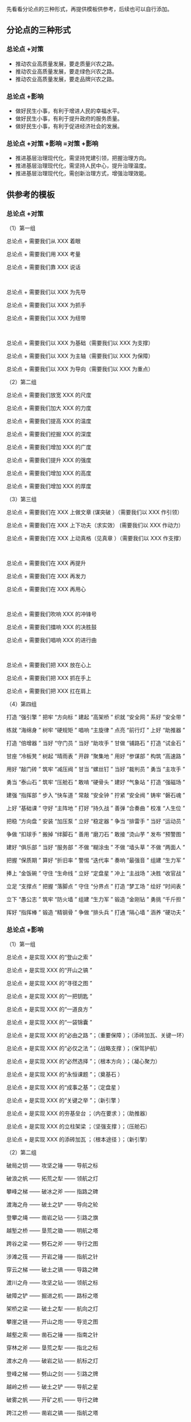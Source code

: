 先看看分论点的三种形式，再提供模板供参考，后续也可以自行添加。

## 分论点的三种形式

### 总论点 +对策

- 推动农业高质量发展，要走质量兴农之路。
- 推动农业高质量发展，要走绿色兴农之路。
- 推动农业高质量发展，要走品牌兴农之路。

### 总论点 +影响

- 做好民生小事，有利于增进人民的幸福水平。
- 做好民生小事，有利于提升政府的服务质量。
- 做好民生小事，有利于促进经济社会的发展。

### 总论点 +对策 +影响 =对策 +影响

- 推进基层治理现代化，需坚持党建引领，把握治理方向。
- 推进基层治理现代化，需坚持人民中心，提升治理温度。
- 推进基层治理现代化，需创新治理方式，增强治理效能。

## 供参考的模板

### 总论点 +对策

（1）第一组

总论点 + 需要我们从 XXX 着眼

总论点 + 需要我们用 XXX 考量

总论点 + 需要我们靠 XXX 说话

<br />

总论点 + 需要我们以 XXX 为先导

总论点 + 需要我们以 XXX 为抓手

总论点 + 需要我们以 XXX 为纽带

<br />

总论点 + 需要我们以 XXX 为基础（需要我们以 XXX 为支撑）

总论点 + 需要我们以 XXX 为主轴（需要我们以 XXX 为保障）

总论点 + 需要我们以 XXX 为导向（需要我们以 XXX 为重点）

（2）第二组

总论点 + 需要我们放宽 XXX 的尺度

总论点 + 需要我们加大 XXX 的力度

总论点 + 需要我们提高 XXX 的温度

总论点 + 需要我们挖掘 XXX 的深度

总论点 + 需要我们增加 XXX 的广度

总论点 + 需要我们提升 XXX 的强度

总论点 + 需要我们增加 XXX 的高度

总论点 + 需要我们增加 XXX 的厚度

（3）第三组

总论点 + 需要我们在 XXX 上做文章 (谋突破 ）（需要我们以 XXX 作引领）

总论点 + 需要我们在 XXX 上下功夫（求实效） (需要我们以 XXX 作动力）

总论点 + 需要我们在 XXX 上动真格（见真章 ）（需要我们以 XXX 作支撑）

<br />

总论点 + 需要我们在 XXX 再提升

总论点 + 需要我们在 XXX 再发力

总论点 + 需要我们在 XXX 再用心

<br />

总论点 + 需要我们吹响 XXX 的冲锋号

总论点 + 需要我们擂响 XXX 的决胜鼓

总论点 + 需要我们唱响 XXX 的进行曲

<br />

总论点 + 需要我们把 XXX 放在心上

总论点 + 需要我们把 XXX 抓在手上

总论点 + 需要我们把 XXX 扛在肩上

（4）第四组

打造 “强引擎 ”  把牢 “方向标 ”  建起 “高架桥 ”  织就 “安全网 ”  系好 “安全带 ”

练就 “海绵身 ”  树牢 “硬规矩 ”  唱响 “主旋律 ”  点亮 “前行灯 ”  上好 “助推器 ”

打造 “倍增器 ”  当好 “守门员 ”  当好 “助攻手 ”  甘做 “铺路石 ”  打造 “试金石 ”

甘座 “冷板凳 ”  树起 “晴雨表 ”  开辟 “聚集地 ”  用好 “参谋部 ”  构筑 “高速路 ”

用好 “敲门砖 ”  筑牢 “减压阀 ”  甘当 “螺丝钉 ”  当好 “裁判员 ”  勇当 “主攻手 ”

勇当 “泰山石 ”  筑牢 “压舱石 ”  敢啃 “硬骨头 ”  建好 “气象站 ”  打造 “强磁场 ”

建强 “指挥部 ”  步入 “快车道 ”  常敲 “安全钟 ”  拧紧 “安全阀 ”  铸牢 “磐石魂 ”

上好 “基础课 ”  守好 “主阵地 ”  打好 “持久战 ”  善弹 “合奏曲 ”  校准 “人生位 ”

把稳 “方向盘 ”  安装 “加压泵 ”  立好 “稳定器 ”  争当 “排雷手 ”  当好 “运动员 ”

争做 “扣球手 ”  搬掉 “绊脚石 ”  善用 “磨刀石 ”  敢接 “烫山芋 ”  发布 “预警图 ”

建好 “俱乐部 ”  当好 “服务部 ”  不做 “糊涂虫 ”  不做 “墙头草 ”  不做 “两面人 ”

把握 “保质期 ”  算好 “折旧率 ”  警惕 “迭代率 ”  奏响 ”最强音 ”  组建 “生力军 ”

捧上 “金饭碗 ”  守住 “生命线 ”  立好 “定盘星 ”  冲上 “主战场 ”  决胜 “收官战 ”

立足 “支撑点 ”  把握 “落脚点 ”  守住 “分界点 ”  打造 “梦工场 ”  绘好 “时间表 ”

立下 “愚公志 ”  筑牢 “防火墙 ”  组建 “生力军 ”  锻造 “金刚钻 ”  勇挑 “千斤担 ”

挥好 “指挥棒 ”  锻造 “精钢骨 ”  争做 “排头兵 ”  打通 “隔心墙 ”  涵养 “硬功夫 ”

### 总论点 +影响

（1）第一组

总论点 + 是实现 XXX 的“登山之索 ”

总论点 + 是实现 XXX 的“开山之镐 ”

总论点 + 是实现 XXX 的“寻径之图 ”

总论点 + 是实现 XXX 的“一把钥匙 ”

总论点 + 是实现 XXX 的“一道良方 ”

总论点 + 是实现 XXX 的“一袋锦囊 ”

总论点 + 是实现 XXX 的“必由之路 ”；（重要保障 ）；（添砖加瓦、关键一环）

总论点 + 是实现 XXX 的“必仅之法 ”；（战略支撑 ）；（保驾护航）

总论点 + 是实现 XXX 的“必然选择 ”；（根本方向 ）；（凝心聚力）

总论点 + 是实现 XXX 的“永恒课题 ”；（奠基石 ）

总论点 + 是实现 XXX 的“成事之基 ”；（定盘星 ）

总论点 + 是实现 XXX 的“关键之举 ”；（新引擎 ）

总论点 + 是实现 XXX 的夯基垒台 ；（内在要求 ）；（助推器）

总论点 + 是实现 XXX 的立柱架梁 ；（坚强支撑 ）；（压舱石）

总论点 + 是实现 XXX 的添砖加瓦 ；（根本途径 ）；（新引擎）

（2）第二组

破局之钥 —— 攻坚之锤 —— 导航之标

破浪之帆 —— 拓荒之犁 —— 领航之灯

攀峰之梯 —— 破冰之斧 —— 指路之碑

渡海之舟 —— 破土之铲 —— 导向之轮

登攀之绳 —— 凿岩之钻 —— 引路之旗

越堑之桥 —— 垦荒之锄 —— 明航之塔

跨谷之梁 —— 劈石之斧 —— 导行之图

涉滩之筏 —— 开岩之锤 —— 指航之针

穿云之梯 —— 破土之镐 —— 导路之碑

渡川之舟 —— 攻坚之钻 —— 领航之标

破障之铲 —— 掘进之机 —— 路标之塔

架桥之梁 —— 破土之犁 —— 航向之灯

攀崖之链 —— 开山之炮 —— 导览之图

越壑之索 —— 凿石之锤 —— 指南之针

穿林之斧 —— 垦荒之犁 —— 指北之标

渡水之舟 —— 破岩之钻 —— 航标之灯

登峰之梯 —— 劈山之剑 —— 引路之牌

越岭之桥 —— 破土之铲 —— 导航之星

破雾之帆 —— 开矿之机 —— 导行之碑

跨江之桥 —— 凿岩之镐 —— 指航之塔